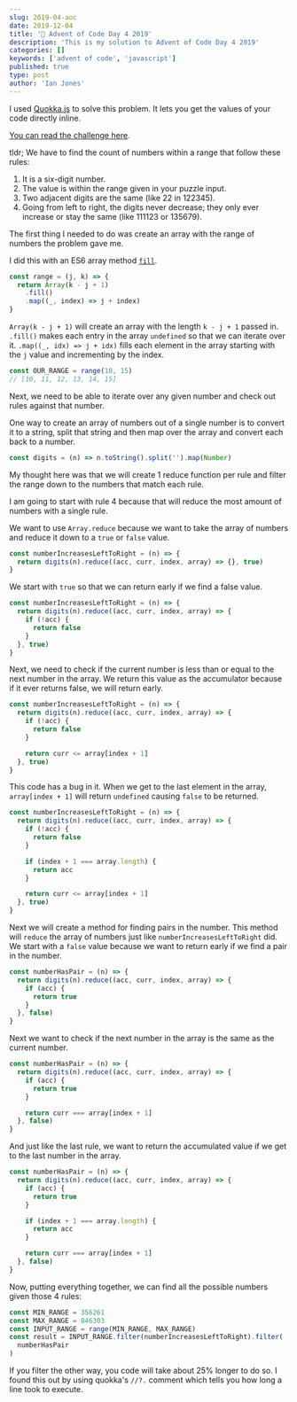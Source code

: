 ```yaml
---
slug: 2019-04-aoc
date: 2019-12-04
title: '🎄 Advent of Code Day 4 2019'
description: 'This is my solution to Advent of Code Day 4 2019'
categories: []
keywords: ['advent of code', 'javascript']
published: true
type: post
author: 'Ian Jones'
---
```


I used [Quokka.js]() to solve this problem. It lets you get the values of your code
directly inline.

[You can read the challenge here](https://adventofcode.com/2019/day/4).

tldr; We have to find the count of numbers within a range that follow these rules:

1. It is a six-digit number.
2. The value is within the range given in your puzzle input.
3. Two adjacent digits are the same (like 22 in 122345).
4. Going from left to right, the digits never decrease; they only ever increase or stay the same (like 111123 or 135679).

The first thing I needed to do was create an array with the range of numbers the problem gave me.

I did this with an ES6 array method [`fill`](https://developer.mozilla.org/en-US/docs/Web/JavaScript/Reference/Global_Objects/Array/fill).

```js
const range = (j, k) => {
  return Array(k - j + 1)
    .fill()
    .map((_, index) => j + index)
}
```

`Array(k - j + 1)` will create an array with the length `k - j + 1` passed in. `.fill()` makes each entry in the array `undefined` so that we can iterate over it. `.map((_, idx) => j + idx)` fills each element in the array starting with the `j` value and incrementing by the index.

```js
const OUR_RANGE = range(10, 15)
// [10, 11, 12, 13, 14, 15]
```

Next, we need to be able to iterate over any given number and check out rules against that number.

One way to create an array of numbers out of a single number is to convert it to a string, split that string and then map over the array and convert each back to a number.

```js
const digits = (n) => n.toString().split('').map(Number)
```

My thought here was that we will create 1 reduce function per rule and filter the range down to the numbers that match each rule.

I am going to start with rule 4 because that will reduce the most amount of numbers with a single rule.

We want to use `Array.reduce` because we want to take the array of numbers and reduce it down to a `true` or `false` value.

```js
const numberIncreasesLeftToRight = (n) => {
  return digits(n).reduce((acc, curr, index, array) => {}, true)
}
```

We start with `true` so that we can return early if we find a false value.

```js
const numberIncreasesLeftToRight = (n) => {
  return digits(n).reduce((acc, curr, index, array) => {
    if (!acc) {
      return false
    }
  }, true)
}
```

Next, we need to check if the current number is less than or equal to the next number in the array. We return this value as the accumulator because if it ever returns false, we will return early.

```js
const numberIncreasesLeftToRight = (n) => {
  return digits(n).reduce((acc, curr, index, array) => {
    if (!acc) {
      return false
    }

    return curr <= array[index + 1]
  }, true)
}
```

This code has a bug in it. When we get to the last element in the array, `array[index + 1]` will return `undefined` causing `false` to be returned.

```js
const numberIncreasesLeftToRight = (n) => {
  return digits(n).reduce((acc, curr, index, array) => {
    if (!acc) {
      return false
    }

    if (index + 1 === array.length) {
      return acc
    }

    return curr <= array[index + 1]
  }, true)
}
```

Next we will create a method for finding pairs in the number. This method will `reduce` the array of numbers just like `numberIncreasesLeftToRight` did. We start with a `false` value because we want to return early if we find a pair in the number.

```js
const numberHasPair = (n) => {
  return digits(n).reduce((acc, curr, index, array) => {
    if (acc) {
      return true
    }
  }, false)
}
```

Next we want to check if the next number in the array is the same as the current number.

```js
const numberHasPair = (n) => {
  return digits(n).reduce((acc, curr, index, array) => {
    if (acc) {
      return true
    }

    return curr === array[index + 1]
  }, false)
}
```

And just like the last rule, we want to return the accumulated value if we get to the last number in the array.

```js
const numberHasPair = (n) => {
  return digits(n).reduce((acc, curr, index, array) => {
    if (acc) {
      return true
    }

    if (index + 1 === array.length) {
      return acc
    }

    return curr === array[index + 1]
  }, false)
}
```

Now, putting everything together, we can find all the possible numbers given those 4 rules:

```js
const MIN_RANGE = 356261
const MAX_RANGE = 846303
const INPUT_RANGE = range(MIN_RANGE, MAX_RANGE)
const result = INPUT_RANGE.filter(numberIncreasesLeftToRight).filter(
  numberHasPair
)
```

If you filter the other way, you code will take about 25% longer to do so. I found this out by using quokka's `//?.` comment which tells you how long a line took to execute.
